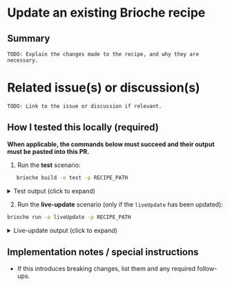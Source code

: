 # Update an existing Brioche recipe

## Summary

`TODO: Explain the changes made to the recipe, and why they are necessary.`

# Related issue(s) or discussion(s)

`TODO: Link to the issue or discussion if relevant.`

## How I tested this locally (required)

**When applicable, the commands below must succeed and their output must be pasted into this PR.**

1. Run the **test** scenario:

```bash
   brioche build -e test -p RECIPE_PATH
```

<details><summary>Test output (click to expand)</summary>
<p>

TODO: paste the relevant output here

</p>
</details>

2. Run the **live-update** scenario (only if the `liveUpdate` has been updated):

```bash
brioche run -e liveUpdate -p RECIPE_PATH
```

<details><summary>Live-update output (click to expand)</summary>
<p>

TODO: paste the relevant output here

</p>
</details>

## Implementation notes / special instructions

- If this introduces breaking changes, list them and any required follow-ups.
